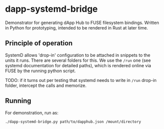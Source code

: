 # dapp-systemd-bridge

Demonstrator for generating dApp Hub to FUSE filesystem bindings. Written in Python for prototyping, intended to be rendered in Rust at later time.

## Principle of operation

SystemD allows 'drop-in' configuration to be attached in snippets to the units it runs. There are several folders for this. We use the `/run` one (see systemd documentation for detailed paths), which is rendered online via FUSE by the running python script.

TODO: if it turns out per testing that systemd needs to write in `/run` drop-in folder, intercept the calls and memorize.

## Running

For demonstration, run as:
```
./dapp-systemd-bridge.py path/to/dapphub.json /mount/directory
```